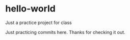 # hello-world
Just a practice project for class

Just practicing commits here. Thanks for checking it out.
